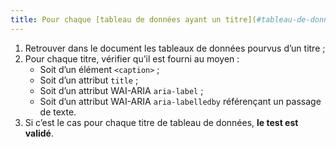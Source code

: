 ```yaml
---
title: Pour chaque [tableau de données ayant un titre](#tableau-de-donnees-ayant-un-titre), le titre est-il correctement associé au tableau de données ?
---
```


1. Retrouver dans le document les tableaux de données pourvus d’un titre ;
2. Pour chaque titre, vérifier qu’il est fourni au moyen :
      * Soit d’un élément `<caption>` ;
      * Soit d’un attribut `title` ;
      * Soit d’un attribut WAI-ARIA `aria-label` ;
      * Soit d’un attribut WAI-ARIA `aria-labelledby` référençant un passage de texte.
3. Si c’est le cas pour chaque titre de tableau de données, **le test est validé**.
